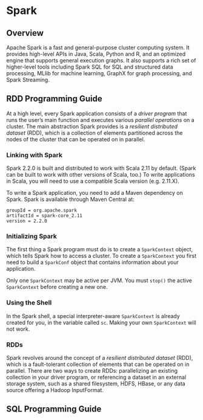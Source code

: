 # Spark

## Overview

Apache Spark is a fast and general-purpose cluster computing system.
It provides high-level APIs in Java, Scala, Python and R, and an optimized engine that supports general execution graphs.
It also supports a rich set of higher-level tools including Spark SQL for SQL and structured data processing, MLlib for machine learning, GraphX for graph processing, and Spark Streaming.

## RDD Programming Guide

At a high level, every Spark application consists of a *driver program* that runs the user’s main function and executes various *parallel operations* on a cluster.
The main abstraction Spark provides is a *resilient distributed dataset* (RDD), which is a collection of elements partitioned across the nodes of the cluster that can be operated on in parallel.

### Linking with Spark

Spark 2.2.0 is built and distributed to work with Scala 2.11 by default.
(Spark can be built to work with other versions of Scala, too.)
To write applications in Scala, you will need to use a compatible Scala version (e.g. 2.11.X).

To write a Spark application, you need to add a Maven dependency on Spark.
Spark is available through Maven Central at:
```
groupId = org.apache.spark
artifactId = spark-core_2.11
version = 2.2.0
```

### Initializing Spark

The first thing a Spark program must do is to create a `SparkContext` object, which tells Spark how to access a cluster.
To create a `SparkContext` you first need to build a `SparkConf` object that contains information about your application.

Only one `SparkContext` may be active per JVM.
You must `stop()` the active `SparkContext` before creating a new one.

### Using the Shell

In the Spark shell, a special interpreter-aware `SparkContext` is already created for you, in the variable called `sc`.
Making your own `SparkContext` will not work.

### RDDs

Spark revolves around the concept of a *resilient distributed dataset* (RDD), which is a fault-tolerant collection of elements that can be operated on in parallel.
There are two ways to create RDDs: parallelizing an existing collection in your driver program, or referencing a dataset in an external storage system, such as a shared filesystem, HDFS, HBase, or any data source offering a Hadoop InputFormat.

## SQL Programming Guide
